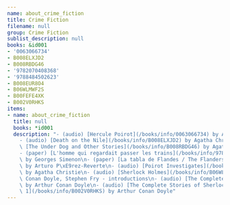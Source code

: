 ```yaml
---
name: about_crime_fiction
title: Crime Fiction
filename: null
group: Crime Fiction
sublist_description: null
books: &id001
- '0063066734'
- B008ELXJD2
- B008RBDG46
- '9782070408368'
- '9788484502623'
- B008EUR8O4
- B06WLMWF2S
- B00FEFE4XK
- B002V0RHKS
items:
- name: about_crime_fiction
  title: null
  books: *id001
  description: "- (audio) [Hercule Poirot](/books/info/0063066734) by Agatha Christie\n\
    - (audio) [Death on the Nile](/books/info/B008ELXJD2) by Agatha Christie\n- (audio)\
    \ [The Under Dog and Other Stories](/books/info/B008RBDG46) by Agatha Christie\n\
    - (paper) [L'homme qui regardait passer les trains](/books/info/9782070408368)\
    \ by Georges Simenon\n- (paper) [La tabla de Flandes / The Flanders Panel](/books/info/9788484502623)\
    \ by Arturo P\xE9rez-Reverte\n- (audio) [Poirot Investigates](/books/info/B008EUR8O4)\
    \ by Agatha Christie\n- (audio) [Sherlock Holmes](/books/info/B06WLMWF2S) by Arthur\
    \ Conan Doyle, Stephen Fry - introductions\n- (audio) [The Complete Sherlock Holmes](/books/info/B00FEFE4XK)\
    \ by Arthur Conan Doyle\n- (audio) [The Complete Stories of Sherlock Holmes, Volume\
    \ 1](/books/info/B002V0RHKS) by Arthur Conan Doyle"
---
```


